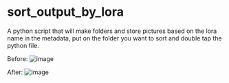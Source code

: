 # sort_output_by_lora
A python script that will make folders and store pictures based on the lora name in the metadata, put on the folder you want to sort and double tap the python file.

Before:
![image](https://user-images.githubusercontent.com/11870227/232858721-ab5676d0-b6eb-4ff2-8e54-0980b5fe640c.png)

After:
![image](https://user-images.githubusercontent.com/11870227/232858796-2d5f1696-b5ea-49fd-8df7-69c1a561f23c.png)
